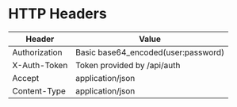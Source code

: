 # HTTP Headers

| Header        | Value                                |
| ------------- | ------------------------------------ |
| Authorization | Basic base64\_encoded(user:password) |
| X-Auth-Token  | Token provided by /api/auth          |
| Accept        | application/json                     |
| Content-Type  | application/json                     |
